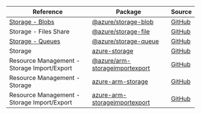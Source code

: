 | Reference | Package | Source |
|---|---|---|
|[Storage - Blobs](storage-blob-readme.md)|[@azure/storage-blob](https://www.npmjs.com/package/@azure/storage-blob)|[GitHub](https://github.com/Azure/azure-sdk-for-js/blob/main/sdk/storage/storage-blob)|
|Storage - Files Share|[@azure/storage-file](https://www.npmjs.com/package/@azure/storage-file)|[GitHub](https://github.com/Azure/azure-sdk-for-js/blob/main/)|
|[Storage - Queues](storage-queue-readme.md)|[@azure/storage-queue](https://www.npmjs.com/package/@azure/storage-queue)|[GitHub](https://github.com/Azure/azure-sdk-for-js/blob/main/sdk/storage/storage-queue)|
|Storage|[azure-storage](https://www.npmjs.com/package/azure-storage)|[GitHub](https://github.com/Azure/azure-sdk-for-js)|
|Resource Management - Storage Import/Export|[@azure/arm-storageimportexport](https://www.npmjs.com/package/@azure/arm-storageimportexport)|[GitHub](https://github.com/Azure/azure-sdk-for-js/blob/main/sdk/storageimportexport/arm-storageimportexport)|
|Resource Management - Storage|[azure-arm-storage](https://www.npmjs.com/package/azure-arm-storage)|[GitHub](https://github.com/Azure/azure-sdk-for-js)|
|Resource Management - Storage Import/Export|[azure-arm-storageimportexport](https://www.npmjs.com/package/azure-arm-storageimportexport)|[GitHub](https://github.com/Azure/azure-sdk-for-js/blob/main/sdk/storageimportexport/arm-storageimportexport)|
